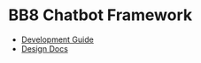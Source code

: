 BB8 Chatbot Framework
=====================

* [Development Guide](https://paper.dropbox.com/doc/BB8-Development-Guide-pEVwPOHABozioI0bkTPoO)
* [Design Docs](https://paper.dropbox.com/folder/show/Design-Doc-e.4ABicIua2YZr0ye0eP3YIl3pUwgZOLkAHrp2eWLWY2hMPhopq)
